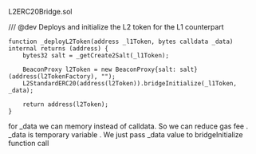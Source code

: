 L2ERC20Bridge.sol

 /// @dev Deploys and initialize the L2 token for the L1 counterpart

    function _deployL2Token(address _l1Token, bytes calldata _data) internal returns (address) {
        bytes32 salt = _getCreate2Salt(_l1Token);

        BeaconProxy l2Token = new BeaconProxy{salt: salt}(address(l2TokenFactory), "");
        L2StandardERC20(address(l2Token)).bridgeInitialize(_l1Token, _data);

        return address(l2Token);
    }

for _data we can memory instead of calldata. So we can reduce gas fee . _data is temporary variable . We just pass _data value to bridgeInitialize function call 